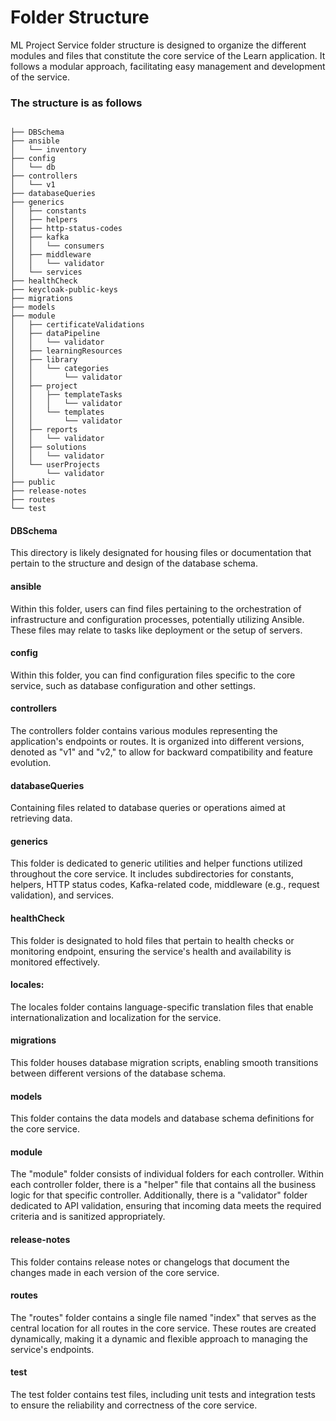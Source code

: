 # Folder Structure

ML Project Service folder structure is designed to organize the different modules and files that constitute the core service of the Learn application. It follows a modular approach, facilitating easy management and development of the service.

### The structure is as follows

```

├── DBSchema
├── ansible
│   └── inventory
├── config
│   └── db
├── controllers
│   └── v1
├── databaseQueries
├── generics
│   ├── constants
│   ├── helpers
│   ├── http-status-codes
│   ├── kafka
│   │   └── consumers
│   ├── middleware
│   │   └── validator
│   └── services
├── healthCheck
├── keycloak-public-keys
├── migrations
├── models
├── module
│   ├── certificateValidations
│   ├── dataPipeline
│   │   └── validator
│   ├── learningResources
│   ├── library
│   │   └── categories
│   │       └── validator
│   ├── project
│   │   ├── templateTasks
│   │   │   └── validator
│   │   └── templates
│   │       └── validator
│   ├── reports
│   │   └── validator
│   ├── solutions
│   │   └── validator
│   └── userProjects
│       └── validator
├── public
├── release-notes
├── routes
└── test
```

#### DBSchema

This directory is likely designated for housing files or documentation that pertain to the structure and design of the database schema.

#### ansible

Within this folder, users can find files pertaining to the orchestration of infrastructure and configuration processes, potentially utilizing Ansible. These files may relate to tasks like deployment or the setup of servers.

#### config

Within this folder, you can find configuration files specific to the core service, such as database configuration and other settings.

#### controllers

The controllers folder contains various modules representing the application's endpoints or routes. It is organized into different versions, denoted as "v1" and "v2," to allow for backward compatibility and feature evolution.

#### databaseQueries

Containing files related to database queries or operations aimed at retrieving data.

#### generics

This folder is dedicated to generic utilities and helper functions utilized throughout the core service. It includes subdirectories for constants, helpers, HTTP status codes, Kafka-related code, middleware (e.g., request validation), and services.

#### healthCheck

This folder is designated to hold files that pertain to health checks or monitoring endpoint, ensuring the service's health and availability is monitored effectively.

#### locales:

The locales folder contains language-specific translation files that enable internationalization and localization for the service.

#### migrations

This folder houses database migration scripts, enabling smooth transitions between different versions of the database schema.

#### models

This folder contains the data models and database schema definitions for the core service.

#### module

The "module" folder consists of individual folders for each controller. Within each controller folder, there is a "helper" file that contains all the business logic for that specific controller. Additionally, there is a "validator" folder dedicated to API validation, ensuring that incoming data meets the required criteria and is sanitized appropriately.

#### release-notes

This folder contains release notes or changelogs that document the changes made in each version of the core service.

#### routes

The "routes" folder contains a single file named "index" that serves as the central location for all routes in the core service. These routes are created dynamically, making it a dynamic and flexible approach to managing the service's endpoints.

#### test

The test folder contains test files, including unit tests and integration tests to ensure the reliability and correctness of the core service.

